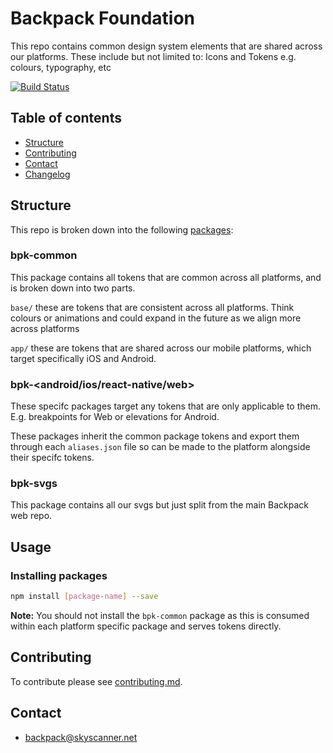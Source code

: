 # Backpack Foundation

This repo contains common design system elements that are shared across our platforms. These include but not limited to: Icons and Tokens e.g. colours, typography, etc

[![Build Status](https://github.com/Skyscanner/backpack-foundation/workflows/Foundations%20CI/badge.svg)](https://github.com/Skyscanner/backpack-foundation/actions)

## Table of contents

* [Structure](#structure)
* [Contributing](#contributing)
* [Contact](#contact)
* [Changelog](./CHANGELOG.md)

## Structure

This repo is broken down into the following [packages](/packages):

### bpk-common

This package contains all tokens that are common across all platforms, and is broken down into two parts.

`base/` these are tokens that are consistent across all platforms. Think colours or animations and could expand in the future as we align more across platforms

`app/` these are tokens that are shared across our mobile platforms, which target specifically iOS and Android.

### bpk-<android/ios/react-native/web>

These specifc packages target any tokens that are only applicable to them. E.g. breakpoints for Web or elevations for Android.

These packages inherit the common package tokens and export them through each `aliases.json` file so can be made to the platform alongside their specifc tokens.

### bpk-svgs

This package contains all our svgs but just split from the main Backpack web repo.

## Usage

### Installing packages

```sh
npm install [package-name] --save
```

**Note:** You should not install the `bpk-common` package as this is consumed within each platform specific package and serves tokens directly.

## Contributing

To contribute please see [contributing.md](CONTRIBUTING.md).

## Contact
- backpack@skyscanner.net
